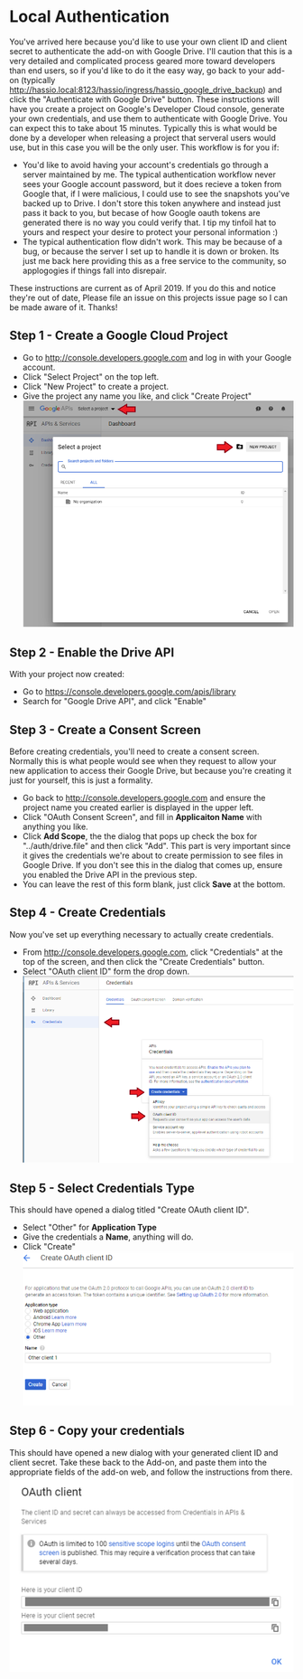 # Local Authentication
You've arrived here because you'd like to use your own client ID and client secret to authenticate the add-on with Google Drive.  I'll caution that this is a very detailed and complicated process geared more toward developers than end users, so if you'd like to do it the easy way, go back to your add-on (typically http://hassio.local:8123/hassio/ingress/hassio_google_drive_backup) and click the "Authenticate with Google Drive" button.  These instructions will have you create a project on Google's Developer Cloud console, generate your own credentials, and use them to authenticate with Google Drive.  You can expect this to take about 15 minutes.  Typically this is what would be done by a developer when releasing a project that serveral users would use, but in this case you will be the only user.  This workflow is for you if:
* You'd like to avoid having your account's credentials go through a server maintained by me.  The typical authentication workflow never sees your Google account password, but it does recieve a token from Google that, if I were malicious, I could use to see the snapshots you've backed up to Drive.  I don't store this token anywhere and instead just pass it back to you, but becase of how Google oauth tokens are generated there is no way you could verify that.  I tip my tinfoil hat to yours and respect your desire to protect your personal information :)
* The typical authentication flow didn't work.  This may be because of a bug, or because the server I set up to handle it is down or broken.  Its just me back here providing this as a free service to the community, so applogogies if things fall into disrepair.

These instructions are current as of April 2019.  If you do this and notice they're out of date, Please file an issue on this projects issue page so I can be made aware of it.  Thanks!

## Step 1 - Create a Google Cloud Project
* Go to http://console.developers.google.com and log in with your Google account.
* Click "Select Project" on the top left.
* Click "New Project" to create a project.
* Give the project any name you like, and click "Create Project"
![](images/step1.png)

## Step 2 - Enable the Drive API
With your project now created:
* Go to https://console.developers.google.com/apis/library
* Search for "Google Drive API", and click "Enable"

## Step 3 - Create a Consent Screen
Before creating credentials, you'll need to create a consent screen.  Normally this is what people would see when they request to allow your new application to access their Google Drive, but because you're creating it just for yourself, this is just a formality.
* Go back to http://console.developers.google.com and ensure the project name you created earlier is displayed in the upper left.
* Click "OAuth Consent Screen", and fill in **Applicaiton Name** with anything you like.
* Click **Add Scope**, the the dialog that pops up  check the box for "../auth/drive.file" and then click "Add".  This part is very important since it gives the credentials we're about to create permission to see files in Google Drive.  If you don't see this in the dialog that comes up, ensure you enabled the Drive API in the previous step.
* You can leave the rest of this form blank, just click **Save** at the bottom.

## Step 4 - Create Credentials
Now you've set up everything necessary to actually create credentials.
* From http://console.developers.google.com, click "Credentials" at the top of the screen, and then click the "Create Credentials" button.
* Select "OAuth client ID" form the drop down.
![](images/step3.png)

## Step 5 - Select Credentials Type
This should have opened a dialog titled "Create OAuth client ID".
* Select "Other" for **Application Type**
* Give the credentials a **Name**, anything will do.
* Click "Create"
![](images/step4.png)

## Step 6 - Copy your credentials
This should have opened a new dialog with your generated client ID and client secret.  Take these back to the Add-on, and paste them into the appropriate fields of the add-on web, and follow the instructions from there.
![](images/step5.png)
